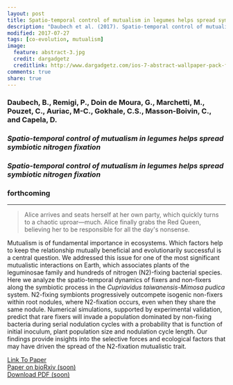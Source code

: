 ```yaml
---
layout: post
title: Spatio-temporal control of mutualism in legumes helps spread symbiotic nitrogen fixation
description: "Daubech et al. (2017). Spatio-temporal control of mutualism in legumes helps spread symbiotic nitrogen fixation,  eLife"
modified: 2017-07-27
tags: [co-evolution, mutualism]
image:
  feature: abstract-3.jpg
  credit: dargadgetz
  creditlink: http://www.dargadgetz.com/ios-7-abstract-wallpaper-pack-for-iphone-5-and-ipod-touch-retina/
comments: true
share: true
---
```


### Daubech, B., Remigi, P., Doin de Moura, G., Marchetti, M., Pouzet, C., Auriac, M-C., Gokhale, C.S., Masson-Boivin, C., and Capela, D.

### *Spatio-temporal control of mutualism in legumes helps spread symbiotic nitrogen fixation*

### *Spatio-temporal control of mutualism in legumes helps spread symbiotic nitrogen fixation*

### forthcoming

***

> Alice arrives and seats herself at her own party, which quickly turns to a chaotic uproar—much. Alice finally grabs the Red Queen, believing her to be responsible for all the day's nonsense.


Mutualism is of fundamental importance in ecosystems. Which factors help to keep the relationship mutually beneficial and evolutionarily successful is a central question. We addressed this issue for one of the most significant mutualistic interactions on Earth, which associates plants of the leguminosae family and hundreds of nitrogen (N2)-fixing bacterial species. Here we analyze the spatio-temporal dynamics of fixers and non-fixers along the symbiotic process in the *Cupriavidus taiwanensis-Mimosa pudica* system. N2-fixing symbionts progressively outcompete isogenic non-fixers within root nodules, where N2-fixation occurs, even when they share the same nodule. Numerical simulations, supported by experimental validation, predict that rare fixers will invade a population dominated by non-fixing bacteria during serial nodulation cycles with a probability that is function of initial inoculum, plant population size and nodulation cycle length. Our findings provide insights into the selective forces and ecological factors that may have driven the spread of the N2-fixation mutualistic trait.

<div markdown="0"><a href="https://elifesciences.org/articles/28683" class="btn btn-success">Link To Paper</a></div>

<div markdown="0"><a href="#" class="btn btn-success">Paper on bioRxiv (soon)</a></div>

<div markdown="0"><a href="#<!--{{ site.url }}/papers/Bertels_Genetics_2017.pdf-->" class="btn btn-info">Download PDF (soon)</a></div>
